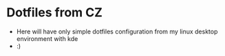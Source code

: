 # Dotfiles from CZ
- Here will have only simple dotfiles configuration from my linux desktop environment with kde
- :)
